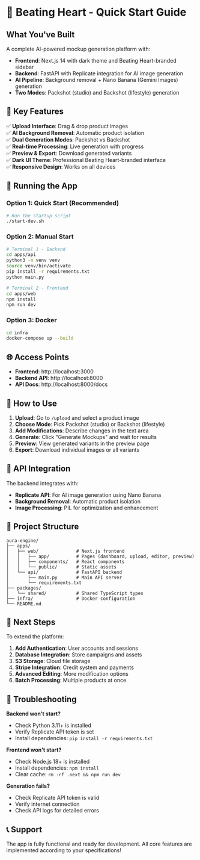 # 🚀 Beating Heart - Quick Start Guide

## What You've Built

A complete AI-powered mockup generation platform with:

- **Frontend**: Next.js 14 with dark theme and Beating Heart-branded sidebar
- **Backend**: FastAPI with Replicate integration for AI image generation
- **AI Pipeline**: Background removal + Nano Banana (Gemini Images) generation
- **Two Modes**: Packshot (studio) and Backshot (lifestyle) generation

## 🎯 Key Features

✅ **Upload Interface**: Drag & drop product images  
✅ **AI Background Removal**: Automatic product isolation  
✅ **Dual Generation Modes**: Packshot vs Backshot  
✅ **Real-time Processing**: Live generation with progress  
✅ **Preview & Export**: Download generated variants  
✅ **Dark UI Theme**: Professional Beating Heart-branded interface  
✅ **Responsive Design**: Works on all devices

## 🚀 Running the App

### Option 1: Quick Start (Recommended)

```bash
# Run the startup script
./start-dev.sh
```

### Option 2: Manual Start

```bash
# Terminal 1 - Backend
cd apps/api
python3 -m venv venv
source venv/bin/activate
pip install -r requirements.txt
python main.py

# Terminal 2 - Frontend
cd apps/web
npm install
npm run dev
```

### Option 3: Docker

```bash
cd infra
docker-compose up --build
```

## 🌐 Access Points

- **Frontend**: http://localhost:3000
- **Backend API**: http://localhost:8000
- **API Docs**: http://localhost:8000/docs

## 🎨 How to Use

1. **Upload**: Go to `/upload` and select a product image
2. **Choose Mode**: Pick Packshot (studio) or Backshot (lifestyle)
3. **Add Modifications**: Describe changes in the text area
4. **Generate**: Click "Generate Mockups" and wait for results
5. **Preview**: View generated variants in the preview page
6. **Export**: Download individual images or all variants

## 🔧 API Integration

The backend integrates with:

- **Replicate API**: For AI image generation using Nano Banana
- **Background Removal**: Automatic product isolation
- **Image Processing**: PIL for optimization and enhancement

## 📁 Project Structure

```
aura-engine/
├── apps/
│   ├── web/              # Next.js frontend
│   │   ├── app/          # Pages (dashboard, upload, editor, preview)
│   │   ├── components/   # React components
│   │   └── public/       # Static assets
│   └── api/              # FastAPI backend
│       ├── main.py       # Main API server
│       └── requirements.txt
├── packages/
│   └── shared/           # Shared TypeScript types
├── infra/                # Docker configuration
└── README.md
```

## 🎯 Next Steps

To extend the platform:

1. **Add Authentication**: User accounts and sessions
2. **Database Integration**: Store campaigns and assets
3. **S3 Storage**: Cloud file storage
4. **Stripe Integration**: Credit system and payments
5. **Advanced Editing**: More modification options
6. **Batch Processing**: Multiple products at once

## 🐛 Troubleshooting

**Backend won't start?**

- Check Python 3.11+ is installed
- Verify Replicate API token is set
- Install dependencies: `pip install -r requirements.txt`

**Frontend won't start?**

- Check Node.js 18+ is installed
- Install dependencies: `npm install`
- Clear cache: `rm -rf .next && npm run dev`

**Generation fails?**

- Check Replicate API token is valid
- Verify internet connection
- Check API logs for detailed errors

## 📞 Support

The app is fully functional and ready for development. All core features are implemented according to your specifications!

